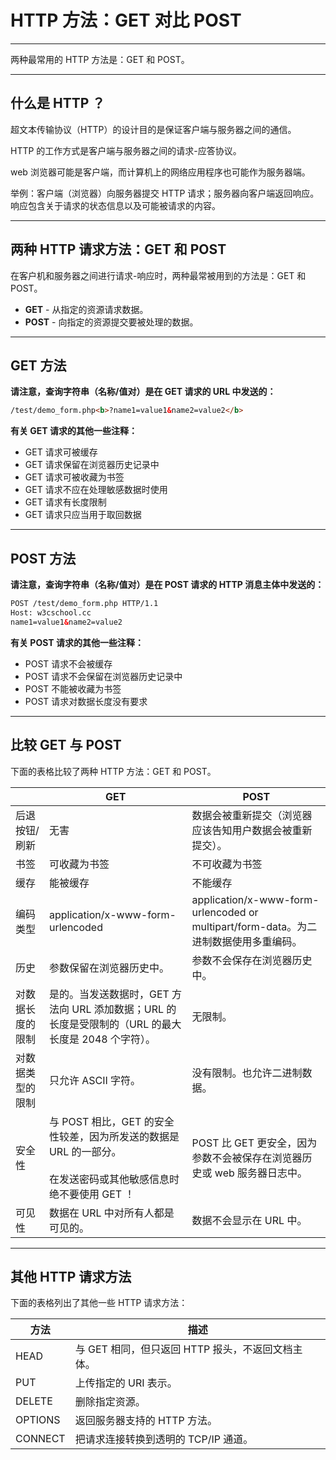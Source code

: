 # HTTP 方法：GET 对比 POST

--------

两种最常用的 HTTP 方法是：GET 和 POST。

--------

## 什么是 HTTP ？

超文本传输协议（HTTP）的设计目的是保证客户端与服务器之间的通信。

HTTP 的工作方式是客户端与服务器之间的请求-应答协议。

web 浏览器可能是客户端，而计算机上的网络应用程序也可能作为服务器端。

举例：客户端（浏览器）向服务器提交 HTTP 请求；服务器向客户端返回响应。响应包含关于请求的状态信息以及可能被请求的内容。

--------

## 两种 HTTP 请求方法：GET 和 POST

在客户机和服务器之间进行请求-响应时，两种最常被用到的方法是：GET 和 POST。

 * **GET**  - 从指定的资源请求数据。
 * **POST**  - 向指定的资源提交要被处理的数据。

--------

## GET 方法

**请注意，查询字符串（名称/值对）是在 GET 请求的 URL 中发送的：**

```HTML
/test/demo_form.php<b>?name1=value1&name2=value2</b>
```

**有关 GET 请求的其他一些注释：**

 * GET 请求可被缓存
 * GET 请求保留在浏览器历史记录中
 * GET 请求可被收藏为书签
 * GET 请求不应在处理敏感数据时使用
 * GET 请求有长度限制
 * GET 请求只应当用于取回数据

--------

## POST 方法

**请注意，查询字符串（名称/值对）是在 POST 请求的 HTTP 消息主体中发送的：**

```HTML
POST /test/demo_form.php HTTP/1.1
Host: w3cschool.cc
name1=value1&name2=value2
```

**有关 POST 请求的其他一些注释：**

 * POST 请求不会被缓存
 * POST 请求不会保留在浏览器历史记录中
 * POST 不能被收藏为书签
 * POST 请求对数据长度没有要求

--------

## 比较 GET 与 POST

下面的表格比较了两种 HTTP 方法：GET 和 POST。

| &nbsp; | GET | POST |
| ---- | ---- | ---- |
| 后退按钮/刷新 | 无害 | 数据会被重新提交（浏览器应该告知用户数据会被重新提交）。 |
| 书签 | 可收藏为书签 | 不可收藏为书签 |
| 缓存 | 能被缓存 | 不能缓存 |
| 编码类型 | application/x-www-form-urlencoded | application/x-www-form-urlencoded or multipart/form-data。为二进制数据使用多重编码。 |
| 历史 | 参数保留在浏览器历史中。 | 参数不会保存在浏览器历史中。 |
| 对数据长度的限制 | 是的。当发送数据时，GET 方法向 URL 添加数据；URL 的长度是受限制的（URL 的最大长度是 2048 个字符）。 | 无限制。 |
| 对数据类型的限制 | 只允许 ASCII 字符。 | 没有限制。也允许二进制数据。 |
| 安全性 | 与 POST 相比，GET 的安全性较差，因为所发送的数据是 URL 的一部分。<br/><br/>在发送密码或其他敏感信息时绝不要使用 GET ！ | POST 比 GET 更安全，因为参数不会被保存在浏览器历史或 web 服务器日志中。 |
| 可见性 | 数据在 URL 中对所有人都是可见的。 | 数据不会显示在 URL 中。 |

--------

## 其他 HTTP 请求方法

下面的表格列出了其他一些 HTTP 请求方法：

| 方法 | 描述 |
| ---- | ---- |
| HEAD | 与 GET 相同，但只返回 HTTP 报头，不返回文档主体。 |
| PUT | 上传指定的 URI 表示。 |
| DELETE | 删除指定资源。 |
| OPTIONS | 返回服务器支持的 HTTP 方法。 |
| CONNECT | 把请求连接转换到透明的 TCP/IP 通道。 |
